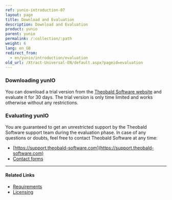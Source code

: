 ```yaml
---
ref: yunio-introduction-07
layout: page
title: Download and Evaluation
description: Download and Evaluation
product: yunio
parent: yunio
permalink: /:collection/:path
weight: 6
lang: en_GB
redirect_from:
  - en/yunio/introduction/evaluation
old_url: /Xtract-Universal-EN/default.aspx?pageid=evaluation
---
```


### Downloading yunIO

You can download a trial version from the [Theobald Software website](https://theobald-software.com/en/download-trial/) and evaluate it for 30 days.
The trial version is only time limited and works otherwise without any restrictions.

### Evaluating yunIO
You are guaranteed to get an unrestricted support by the Theobald Software support team during the evaluation phase.
In case of any questions or doubts, feel free to contact Theobald Software at any time: <br>
- [https://support.theobald-software.com](https://support.theobald-software.com)
- [Contact forms](https://theobald-software.com/en/contact/)

****
#### Related Links
- [Requirements](./introduction#requirements)
- [Licensing](./introduction#license)
